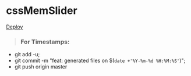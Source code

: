 # cssMemSlider

[Deploy](https://mrdoker1.github.io/cssMemSlider/cssMemSlider)

> ### For Timestamps:
- git add -u;
- git commit -m "feat: generated files on $(`date +'%Y-%m-%d %H:%M:%S'`)";
- git push origin master
